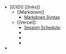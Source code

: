 - [[CtD]] [[links]]
	- [[Markdown]]
		- [Markdown Syntax](https://tinyurl.com/yq7etfx6)
	- [[Vercel]]
		- [Session Schedule:](https://tinyurl.com/ylqw49do)
		-
		-
		-
-